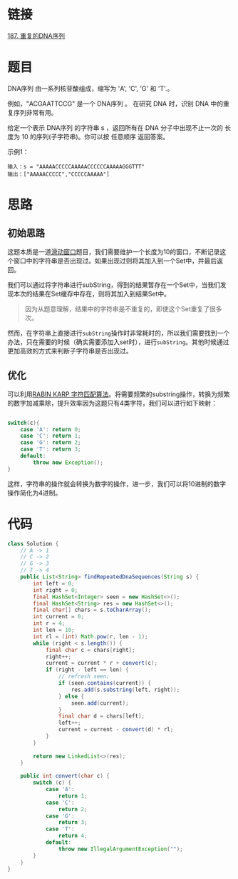 # 链接

[187. 重复的DNA序列](https://leetcode.cn/problems/repeated-dna-sequences/)

# 题目

DNA序列 由一系列核苷酸组成，缩写为 'A', 'C', 'G' 和 'T'.。

例如，"ACGAATTCCG" 是一个 DNA序列 。
在研究 DNA 时，识别 DNA 中的重复序列非常有用。

给定一个表示 DNA序列 的字符串 s ，返回所有在 DNA 分子中出现不止一次的 长度为 10 的序列(子字符串)。你可以按 任意顺序 返回答案。

示例1：
```text
输入：s = "AAAAACCCCCAAAAACCCCCCAAAAAGGGTTT"
输出：["AAAAACCCCC","CCCCCAAAAA"]
```

# 思路

## 初始思路

这题本质是一道[滑动窗口](leetcode/labuladong/相关算法/数组算法/滑动窗口.md)题目，我们需要维护一个长度为10的窗口，不断记录这个窗口中的字符串是否出现过。如果出现过则将其加入到一个Set中，并最后返回。

我们可以通过将字符串进行subString，得到的结果暂存在一个Set中，当我们发现本次的结果在Set缓存中存在，则将其加入到结果Set中。

> 因为从题意理解，结果中的字符串是不重复的，即使这个Set重复了很多次。

然而，在字符串上直接进行`subString`操作时非常耗时的，所以我们需要找到一个办法，只在需要的时候（确实需要添加入set时），进行`subString`。其他时候通过更加高效的方式来判断子字符串是否出现过。

## 优化

可以利用[RABIN KARP 字符匹配算法](RABIN%20KARP%20字符匹配算法.md)。将需要频繁的substring操作，转换为频繁的数字加减乘除，提升效率因为这题只有4类字符，我们可以进行如下映射：
```java

switch(c){
	case 'A': return 0;
	case 'C': return 1;
	case 'G': return 2;
	case 'T': return 3;
	default:
		throw new Exception();
}

```

这样，字符串的操作就会转换为数字的操作，进一步，我们可以将10进制的数字操作简化为4进制。

# 代码

```java
class Solution {  
    // A -> 1  
    // C -> 2    
    // G -> 3    
    // T -> 4    
    public List<String> findRepeatedDnaSequences(String s) {  
        int left = 0;  
        int right = 0;  
        final HashSet<Integer> seen = new HashSet<>();  
        final HashSet<String> res = new HashSet<>();  
        final char[] chars = s.toCharArray();  
        int current = 0;  
        int r = 4;  
        int len = 10;  
        int rl = (int) Math.pow(r, len - 1);  
        while (right < s.length()) {  
            final char c = chars[right];  
            right++;  
            current = current * r + convert(c);  
            if (right - left == len) {  
                // refresh seen;  
                if (seen.contains(current)) {  
                    res.add(s.substring(left, right));  
                } else {  
                    seen.add(current);  
                }  
                final char d = chars[left];  
                left++;  
                current = current - convert(d) * rl;  
            }  
        }  
  
        return new LinkedList<>(res);  
    }  
  
    public int convert(char c) {  
        switch (c) {  
            case 'A':  
                return 1;  
            case 'C':  
                return 2;  
            case 'G':  
                return 3;  
            case 'T':  
                return 4;  
            default:  
                throw new IllegalArgumentException("");  
        }  
    }  
}
```